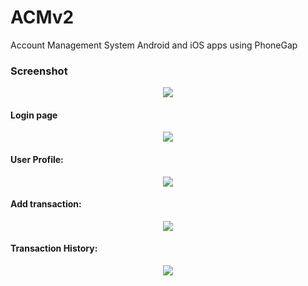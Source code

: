 # ACMv2
Account Management System Android and iOS apps using PhoneGap

<h3>Screenshot </h3>
<center><img src="https://github.com/beyMax/ACMv2/blob/master/front.jpg"/></center>
<h4>Login page</h4>
<center><img src="https://github.com/beyMax/ACMv2/blob/master/login.jpg"/></center>
<h4>User Profile:</h4>
<center><img src="https://github.com/beyMax/ACMv2/blob/master/sagor-vai.jpg"/></center>
<h4>Add transaction:</h4>
<center><img src="https://github.com/beyMax/ACMv2/blob/master/add-ammount.jpg"/></center>
<h4>Transaction History:</h4>
<center><img src="https://github.com/beyMax/ACMv2/blob/master/all-transactions.jpg"/></center>
